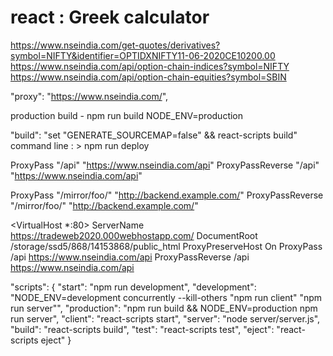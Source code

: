 # react : Greek calculator

https://www.nseindia.com/get-quotes/derivatives?symbol=NIFTY&identifier=OPTIDXNIFTY11-06-2020CE10200.00
https://www.nseindia.com/api/option-chain-indices?symbol=NIFTY
https://www.nseindia.com/api/option-chain-equities?symbol=SBIN

  "proxy":  "https://www.nseindia.com/",

production build - npm run build NODE_ENV=production

"build": "set \"GENERATE_SOURCEMAP=false\" && react-scripts build"
command line : > npm run deploy


ProxyPass "/api" "https://www.nseindia.com/api"
ProxyPassReverse "/api" "https://www.nseindia.com/api"

ProxyPass         "/mirror/foo/" "http://backend.example.com/"
ProxyPassReverse  "/mirror/foo/" "http://backend.example.com/"


<VirtualHost *:80>
ServerName https://tradeweb2020.000webhostapp.com/
DocumentRoot /storage/ssd5/868/14153868/public_html
ProxyPreserveHost On
ProxyPass /api https://www.nseindia.com/api
ProxyPassReverse /api https://www.nseindia.com/api
</VirtualHost>

"scripts": {
    "start": "npm run development",
    "development": "NODE_ENV=development concurrently --kill-others \"npm run client\" \"npm run server\"",
    "production": "npm run build && NODE_ENV=production npm run server",
    "client": "react-scripts start",
    "server": "node server/server.js",
    "build": "react-scripts build",
    "test": "react-scripts test",
    "eject": "react-scripts eject"
  }
